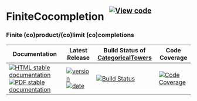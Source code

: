 <!-- BEGIN HEADER -->
# FiniteCocompletion&ensp;<sup><sup>[![View code][code-img]][code-url]</sup></sup>

### Finite (co)product/(co)limit (co)completions

| Documentation | Latest Release | Build Status of [CategoricalTowers](/../../) | Code Coverage |
| ------------- | -------------- | ------------ | ------------- |
| [![HTML stable documentation][html-img]][html-url] [![PDF stable documentation][pdf-img]][pdf-url] | [![version][version-img]][version-url] [![date][date-img]][date-url] | [![Build Status][tests-img]][tests-url] | [![Code Coverage][codecov-img]][codecov-url] |

<!-- END HEADER -->

<!-- BEGIN FOOTER -->
[html-img]: https://img.shields.io/badge/🔗%20HTML-stable-blue.svg
[html-url]: https://homalg-project.github.io/CategoricalTowers/FiniteCocompletion/doc/chap0_mj.html

[pdf-img]: https://img.shields.io/badge/🔗%20PDF-stable-blue.svg
[pdf-url]: https://homalg-project.github.io/CategoricalTowers/FiniteCocompletion/download_pdf.html

[version-img]: https://img.shields.io/endpoint?url=https://homalg-project.github.io/CategoricalTowers/FiniteCocompletion/badge_version.json&label=🔗%20version&color=yellow
[version-url]: https://homalg-project.github.io/CategoricalTowers/FiniteCocompletion/view_release.html

[date-img]: https://img.shields.io/endpoint?url=https://homalg-project.github.io/CategoricalTowers/FiniteCocompletion/badge_date.json&label=🔗%20released%20on&color=yellow
[date-url]: https://homalg-project.github.io/CategoricalTowers/FiniteCocompletion/view_release.html

[tests-img]: https://github.com/homalg-project/CategoricalTowers/actions/workflows/Tests.yml/badge.svg?branch=master
[tests-url]: https://github.com/homalg-project/CategoricalTowers/actions/workflows/Tests.yml?query=branch%3Amaster

[codecov-img]: https://codecov.io/gh/homalg-project/CategoricalTowers/branch/master/graph/badge.svg?flag=FiniteCocompletion
[codecov-url]: https://codecov.io/gh/homalg-project/CategoricalTowers/tree/master/FiniteCocompletion

[code-img]: https://img.shields.io/badge/-View%20code-blue?logo=github
[code-url]: https://github.com/homalg-project/CategoricalTowers/tree/master/FiniteCocompletion#top
<!-- END FOOTER -->
